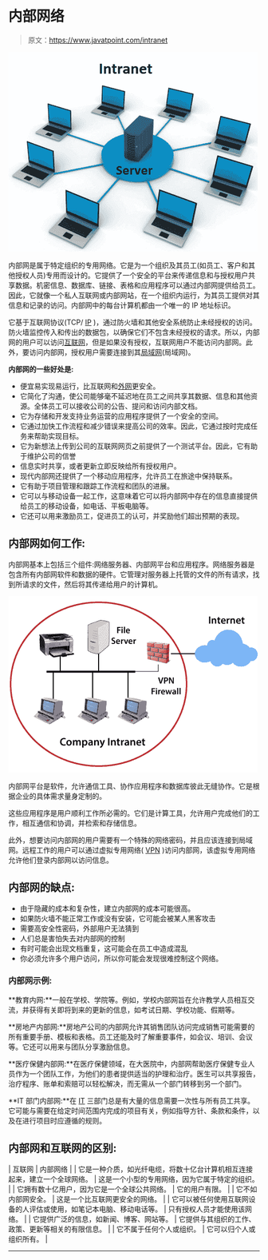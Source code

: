 # 内部网络

> 原文：<https://www.javatpoint.com/intranet>

![Intranet](img/7cca7fcf08889ffcb5a20e55f0dbc021.png)

内部网是属于特定组织的专用网络。它是为一个组织及其员工(如员工、客户和其他授权人员)专用而设计的。它提供了一个安全的平台来传递信息和与授权用户共享数据。机密信息、数据库、链接、表格和应用程序可以通过内部网提供给员工。因此，它就像一个私人互联网或内部网站，在一个组织内运行，为其员工提供对其信息和记录的访问。内部网中的每台计算机都由一个唯一的 IP 地址标识。

它基于互联网协议(TCP/ [IP](https://www.javatpoint.com/ip-full-form) )，通过防火墙和其他安全系统防止未经授权的访问。防火墙监控传入和传出的数据包，以确保它们不包含未经授权的请求。所以，内部网的用户可以访问[互联网](https://www.javatpoint.com/internet)，但是如果没有授权，互联网用户不能访问内部网。此外，要访问内部网，授权用户需要连接到其[局域网](https://www.javatpoint.com/wireless-lan-introduction)(局域网)。

**内部网的一些好处是:**

*   便宜易实现易运行，比互联网和[外网](https://www.javatpoint.com/extranet)更安全。
*   它简化了沟通，使公司能够毫不延迟地在员工之间共享其数据、信息和其他资源。全体员工可以接收公司的公告、提问和访问内部文档。
*   它为存储和开发支持业务运营的应用程序提供了一个安全的空间。
*   它通过加快工作流程和减少错误来提高公司的效率。因此，它通过按时完成任务来帮助实现目标。
*   它为新想法上传到公司的互联网网页之前提供了一个测试平台。因此，它有助于维护公司的信誉
*   信息实时共享，或者更新立即反映给所有授权用户。
*   现代内部网还提供了一个移动应用程序，允许员工在旅途中保持联系。
*   它有助于项目管理和跟踪工作流程和团队的进展。
*   它可以与移动设备一起工作，这意味着它可以将内部网中存在的信息直接提供给员工的移动设备，如电话、平板电脑等。
*   它还可以用来激励员工，促进员工的认可，并奖励他们超出预期的表现。

## 内部网如何工作:

内部网基本上包括三个组件:网络服务器、内部网平台和应用程序。网络服务器是包含所有内部网软件和数据的硬件。它管理对服务器上托管的文件的所有请求，找到所请求的文件，然后将其传递给用户的计算机。

![Intranet](img/963f18da938836da2c6570c9204b537a.png)

内部网平台是软件，允许通信工具、协作应用程序和数据库彼此无缝协作。它是根据企业的具体需求量身定制的。

这些应用程序是用户顺利工作所必需的。它们是计算工具，允许用户完成他们的工作，相互通信和协调，并检索和存储信息。

此外，想要访问内部网的用户需要有一个特殊的网络密码，并且应该连接到局域网。远程工作的用户可以通过虚拟专用网络( [VPN](https://www.javatpoint.com/vpn-full-form) )访问内部网，该虚拟专用网络允许他们登录内部网以访问信息。

## 内部网的缺点:

*   由于隐藏的成本和复杂性，建立内部网的成本可能很高。
*   如果防火墙不能正常工作或没有安装，它可能会被某人黑客攻击
*   需要高安全性密码，外部用户无法猜到
*   人们总是害怕失去对内部网的控制
*   有时可能会出现文档重复，这可能会在员工中造成混乱
*   你必须允许多个用户访问，所以你可能会发现很难控制这个网络。

### 内部网示例:

**教育内网:**一般在学校、学院等。例如，学校内部网旨在允许教学人员相互交流，并获得有关即将到来的更新的信息，如考试日期、学校功能、假期等。

**房地产内部网:**房地产公司的内部网允许其销售团队访问完成销售可能需要的所有重要手册、模板和表格。员工还能及时了解重要事件，如会议、培训、会议等。它还可以用来与团队分享激励信息。

**医疗保健内部网:**在医疗保健领域，在大医院中，内部网帮助医疗保健专业人员作为一个团队工作，为他们的患者提供适当的护理和治疗。医生可以共享报告，治疗程序、账单和索赔可以轻松解决，而无需从一个部门转移到另一个部门。

**IT 部门内部网:**在 [IT](https://www.javatpoint.com/it-full-form) 三部门总是有大量的信息需要一次性与所有员工共享。它可能与需要在给定时间范围内完成的项目有关，例如指导方针、条款和条件，以及在进行项目时应遵循的规则。

## 内部网和互联网的区别:

| 互联网 | 内部网络 |
| 它是一种介质，如光纤电缆，将数十亿台计算机相互连接起来，建立一个全球网络。 | 这是一个小型的专用网络，因为它属于特定的组织。 |
| 它拥有数十亿用户，因为它是一个全球公共网络。 | 它的用户有限。 |
| 它不如内部网安全。 | 这是一个比互联网更安全的网络。 |
| 它可以被任何使用互联网设备的人评估或使用，如笔记本电脑、移动电话等。 | 只有授权人员才能使用该网络。 |
| 它提供广泛的信息，如新闻、博客、网站等。 | 它提供与其组织的工作、政策、更新等相关的有限信息。 |
| 它不属于任何个人或组织。 | 它可以归个人或组织所有。 |

* * *